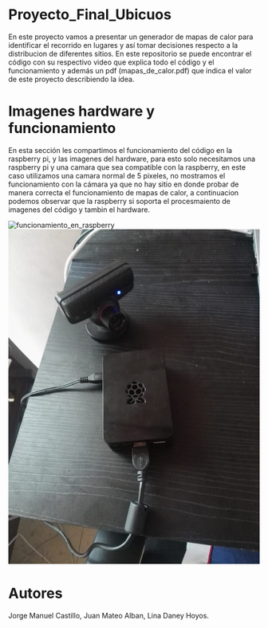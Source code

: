 # Proyecto_Final_Ubicuos

En este proyecto vamos a presentar un generador de mapas de calor para identificar el recorrido en lugares y así tomar decisiones respecto a la distribucion de diferentes sitios. En este repositorio se puede encontrar el código con su respectivo video que explica todo el código y el funcionamiento y además un pdf (mapas_de_calor.pdf) que indica el valor de este proyecto describiendo la idea.

# Imagenes hardware y funcionamiento

En esta sección les compartimos el funcionamiento del código en la raspberry pi, y las imagenes del hardware, para esto solo necesitamos una raspberry pi y una camara que sea compatible con la raspberry, en este caso utilizamos una camara normal de 5 pixeles, no mostramos el funcionamiento con la cámara ya que no hay sitio en donde probar de manera correcta el funcionamiento de mapas de calor, a continuacion podemos observar que la raspberry si soporta el procesmaiento de imagenes del código y tambin el hardware.

![funcionamiento_en_raspberry](funcionamiento_en_raspberry.gif)
![Hardware](hardware.jpeg)

# Autores
Jorge Manuel Castillo, Juan Mateo Alban, Lina Daney Hoyos.
